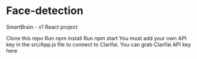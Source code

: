 # Face-detection
SmartBrain - v1
React project

Clone this repo
Run npm install
Run npm start
You must add your own API key in the src/App.js file to connect to Clarifai.
You can grab Clarifai API key here
